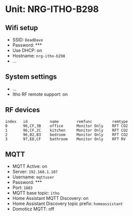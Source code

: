 Unit: NRG-ITHO-B298
===================


Wifi setup
----------
- SSID: `DeadDave`
- Password: ***
- Use DHCP: on
- Hostname: `nrg-itho-b298`
- ...


System settings
---------------
- ...
- Itho RF remote support: on


RF devices
----------
```
index   id          name        remfunc         remtype
0       96,CF,3B    office      Monitor Only    RFT CO2
1       96,CF,2C    kitchen     Monitor Only    RFT CO2
2       96,B2,B3    bedroom     Monitor Only    RFT CO2
3       97,ED,CF    bathroom    Monitor Only    RFT RV
```

MQTT
----
- MQTT Active: on
- Server: `192.168.1.107`
- Username: `mqttuser`
- Password: ***
- Port: `1883`
- MQTT base topic: `itho`
- Home Assistant MQTT Discovery: on
- Home Assistant Discovery topic prefix: `homeassistant`
- Domoticz MQTT: off
